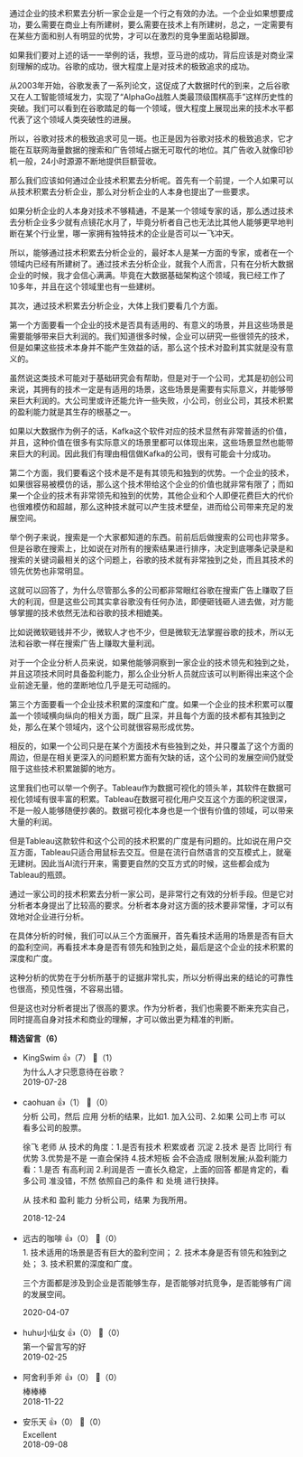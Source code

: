通过企业的技术积累去分析一家企业是一个行之有效的办法。一个企业如果想要成功，要么需要在商业上有所建树，要么需要在技术上有所建树，总之，一定需要有在某些方面和别人有明显的优势，才可以在激烈的竞争里面站稳脚跟。

如果我们要对上述的话一一举例的话，我想，亚马逊的成功，背后应该是对商业深刻理解的成功。谷歌的成功，很大程度上是对技术的极致追求的成功。

从2003年开始，谷歌发表了一系列论文，这促成了大数据时代的到来，之后谷歌又在人工智能领域发力，实现了“AlphaGo战胜人类最顶级围棋高手”这样历史性的突破。我们可以看到在谷歌踏足的每一个领域，很大程度上展现出来的技术水平都代表了这个领域人类突破性的进展。

所以，谷歌对技术的极致追求可见一斑。也正是因为谷歌对技术的极致追求，它才能在互联网海量数据的搜索和广告领域占据无可取代的地位。其广告收入就像印钞机一般，24小时源源不断地提供巨额营收。

那么我们应该如何通过企业技术积累去分析呢。首先有一个前提，一个人如果可以从技术积累去分析企业，那么对分析企业的人本身也提出了一些要求。

如果分析企业的人本身对技术不够精通，不是某一个领域专家的话，那么透过技术去分析企业多少就有点镜花水月了，毕竟分析者自己也无法比其他人能够更早地判断在某个行业里，哪一家拥有独特技术的企业是否可以一飞冲天。

所以，能够通过技术积累去分析企业的，最好本人是某一方面的专家，或者在一个领域内已经有所建树了。通过技术去分析企业，就我个人而言，只有在分析大数据企业的时候，我才会信心满满。毕竟在大数据基础架构这个领域，我已经工作了10多年，并且在这个领域里也有一些建树。

其次，通过技术积累去分析企业，大体上我们要看几个方面。

第一个方面要看一个企业的技术是否具有适用的、有意义的场景，并且这些场景是需要能够带来巨大利润的。我们知道很多时候，企业可以研究一些很领先的技术，但是如果这些技术本身并不能产生效益的话，那么这个技术对盈利其实就是没有意义的。

虽然说这类技术可能对于基础研究会有帮助，但是对于一个公司，尤其是初创公司来说，其拥有的技术一定是有适用的场景，这些场景是需要有实际意义，并能够带来巨大利润的。大公司里或许还能允许一些失败，小公司，创业公司，其技术积累的盈利能力就是其生存的根基之一。

如果以大数据作为例子的话，Kafka这个软件对应的技术显然有非常普适的价值，并且，这种价值在很多有实际意义的场景里都可以体现出来，这些场景显然也能带来巨大的利润。因此我们有理由相信做Kafka的公司，很有可能会十分成功。

第二个方面，我们要看这个技术是不是有其领先和独到的优势。一个企业的技术，如果很容易被模仿的话，那么这个技术带给这个企业的价值也就非常有限了；而如果一个企业的技术有非常领先和独到的优势，其他企业和个人即便花费巨大的代价也很难模仿和超越，那么这种技术就可以产生技术壁垒，进而给公司带来充足的发展空间。

举个例子来说，搜索是一个大家都知道的东西。前前后后做搜索的公司也非常多。但是谷歌在搜索上，比如说在对所有的搜索结果进行排序，决定到底哪条记录是和搜索的关键词最相关的这个问题上，谷歌的技术就有非常独到之处，而且其技术的领先优势也非常明显。

这就可以回答了，为什么尽管那么多的公司都非常眼红谷歌在搜索广告上赚取了巨大的利润，但是这些公司其实拿谷歌没有任何办法，即便砸钱砸人进去做，对方能够掌握的技术依然无法和谷歌的技术相媲美。

比如说微软砸钱并不少，微软人才也不少，但是微软无法掌握谷歌的技术，所以无法和谷歌一样在搜索广告上赚取大量利润。

对于一个企业分析人员来说，如果他能够洞察到一家企业的技术领先和独到之处，并且这项技术同时具备盈利能力，那么企业分析人员就应该可以判断得出来这个企业前途无量，他的垄断地位几乎是无可动摇的。

第三个方面要看一个企业技术积累的深度和广度。如果一个企业的技术积累可以覆盖一个领域横向纵向的相关方面，既广且深，并且每个方面的技术都有其独到之处，那么在某个领域内，这个公司就很容易形成优势。

相反的，如果一个公司只是在某个方面技术有些独到之处，并只覆盖了这个方面的周边，但是在相关更深入的问题积累方面有欠缺的话，这个公司的发展空间仍就受阻于这些技术积累跛脚的地方。

这里我们也可以举一个例子。Tableau作为数据可视化的领头羊，其软件在数据可视化领域有很丰富的积累。Tableau在数据可视化用户交互这个方面的积淀很深，不是一般人能够随便抄袭的。数据可视化本身也是一个很有价值的领域，可以带来大量的利润。

但是Tableau这款软件和这个公司的技术积累的广度是有问题的。比如说在用户交互方面，Tableau只适合用鼠标去交互。但是在流行自然语言的交互模式上，就毫无建树。因此当AI流行开来，需要更自然的交互方式的时候，这些都会成为Tableau的瓶颈。

通过一家公司的技术积累去分析一家公司，是非常行之有效的分析手段。但是它对分析者本身提出了比较高的要求。分析者本身对这方面的技术要非常懂，才可以有效地对企业进行分析。

在具体分析的时候，我们可以从三个方面展开，首先看技术适用的场景是否有巨大的盈利空间，再看技术本身是否有领先和独到之处，最后是这个企业的技术积累的深度和广度。

这种分析的优势在于分析所基于的证据非常扎实，所以分析得出来的结论的可靠性也很高，预见性强，不容易出错。

但是这也对分析者提出了很高的要求。作为分析者，我们也需要不断来充实自己，同时提高自身对技术和商业的理解，才可以做出更为精准的判断。
<div><strong>精选留言（6）</strong></div><ul>
<li><span>KingSwim</span> 👍（7） 💬（1）<div>为什么人才只愿意待在谷歌？</div>2019-07-28</li><br/><li><span>caohuan</span> 👍（1） 💬（0）<div>分析 公司，然后 应用 分析的结果，比如1. 加入公司、2.如果 公司上市 可以 看多公司的股票。

徐飞 老师 从 技术的角度：1.是否有技术 积累或者 沉淀 2.技术 是否 比同行 有优势 3.优势是不是 一直会保持 4.技术短板 会不会造成 限制发展;从盈利能力看：1.是否 有高利润 2.利润是否 一直长久稳定，上面的回答 都是肯定的，看多公司 准没错，不然 依照自己的条件 和 处境 进行抉择。

从 技术和 盈利 能力 分析公司，结果 为我所用。</div>2018-12-24</li><br/><li><span>远古的咖啡</span> 👍（0） 💬（0）<div>1. 技术适用的场景是否有巨大的盈利空间； 
2. 技术本身是否有领先和独到之处；
3. 技术积累的深度和广度。

三个方面都是涉及到企业是否能够生存，是否能够对抗竞争，是否能够有广阔的发展空间。</div>2020-04-07</li><br/><li><span>huhu小仙女</span> 👍（0） 💬（0）<div>第一个留言写的好</div>2019-02-25</li><br/><li><span>阿舍利手斧</span> 👍（0） 💬（0）<div>棒棒棒</div>2018-11-22</li><br/><li><span>安乐天</span> 👍（0） 💬（0）<div>Excellent </div>2018-09-08</li><br/>
</ul>